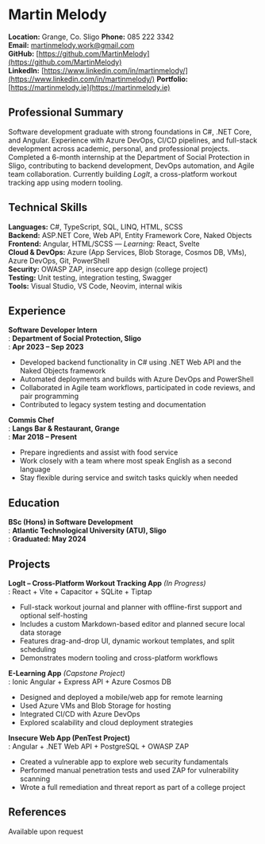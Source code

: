 # Martin Melody

**Location:** Grange, Co. Sligo
**Phone:** 085 222 3342  
**Email:** <martinmelody.work@gmail.com>  
**GitHub:** [https://github.com/MartinMelody](https://github.com/MartinMelody)  
**LinkedIn:** [https://www.linkedin.com/in/martinmelody/](https://www.linkedin.com/in/martinmelody/)
**Portfolio:** [https://martinmelody.ie](https://martinmelody.ie)

## Professional Summary

Software development graduate with strong foundations in C#, .NET Core, and Angular. Experience with Azure DevOps, CI/CD pipelines, and full-stack development across academic, personal, and professional projects. Completed a 6-month internship at the Department of Social Protection in Sligo, contributing to backend development, DevOps automation, and Agile team collaboration. Currently building _LogIt_, a cross-platform workout tracking app using modern tooling.

## Technical Skills

**Languages:** C#, TypeScript, SQL, LINQ, HTML, SCSS  
**Backend:** ASP.NET Core, Web API, Entity Framework Core, Naked Objects  
**Frontend:** Angular, HTML/SCSS — _Learning:_ React, Svelte  
**Cloud & DevOps:** Azure (App Services, Blob Storage, Cosmos DB, VMs), Azure DevOps, Git, PowerShell  
**Security:** OWASP ZAP, insecure app design (college project)  
**Testing:** Unit testing, integration testing, Swagger  
**Tools:** Visual Studio, VS Code, Neovim, internal wikis

## Experience

**Software Developer Intern**  
: **Department of Social Protection, Sligo**  
: **Apr 2023 – Sep 2023**

- Developed backend functionality in C# using .NET Web API and the Naked Objects framework
- Automated deployments and builds with Azure DevOps and PowerShell
- Collaborated in Agile team workflows, participated in code reviews, and pair programming
- Contributed to legacy system testing and documentation

**Commis Chef**  
: **Langs Bar & Restaurant, Grange**  
: **Mar 2018 – Present**

- Prepare ingredients and assist with food service
- Work closely with a team where most speak English as a second language
- Stay flexible during service and switch tasks quickly when needed

## Education

**BSc (Hons) in Software Development**  
: **Atlantic Technological University (ATU), Sligo**  
: **Graduated: May 2024**

## Projects

**LogIt – Cross-Platform Workout Tracking App** _(In Progress)_  
: React + Vite + Capacitor + SQLite + Tiptap

- Full-stack workout journal and planner with offline-first support and optional self-hosting
- Includes a custom Markdown-based editor and planned secure local data storage
- Features drag-and-drop UI, dynamic workout templates, and split scheduling
- Demonstrates modern tooling and cross-platform workflows

**E-Learning App** _(Capstone Project)_  
: Ionic Angular + Express API + Azure Cosmos DB

- Designed and deployed a mobile/web app for remote learning
- Used Azure VMs and Blob Storage for hosting
- Integrated CI/CD with Azure DevOps
- Explored scalability and cloud deployment strategies

**Insecure Web App (PenTest Project)**  
: Angular + .NET Web API + PostgreSQL + OWASP ZAP

- Created a vulnerable app to explore web security fundamentals
- Performed manual penetration tests and used ZAP for vulnerability scanning
- Wrote a full remediation and threat report as part of a college project

## References

Available upon request
